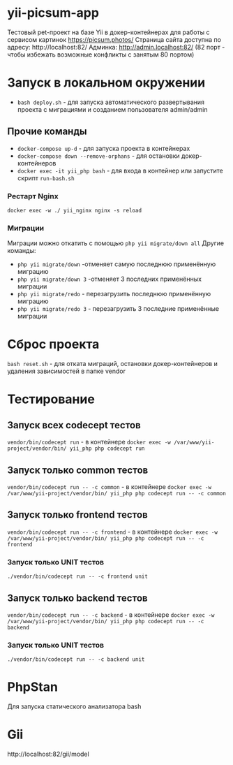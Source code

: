 # yii-picsum-app

Тестовый pet-проект на базе Yii в докер-контейнерах для работы с сервисом картинок https://picsum.photos/
Страница сайта доступна по адресу: http://localhost:82/
Админка: http://admin.localhost:82/
(82 порт - чтобы избежать возможные конфликты с занятым 80 портом)

# Запуск в локальном окружении
- `bash deploy.sh` - для запуска автоматического развертывания проекта с миграциями и созданием пользователя admin/admin

## Прочие команды
- `docker-compose up-d` - для запуска проекта в контейнерах
- `docker-compose down --remove-orphans` - для остановки докер-контейнеров 
- `docker exec -it yii_php bash` - для входа в контейнер или запустите скрипт `run-bash.sh`

### Рестарт Nginx
`docker exec -w ./ yii_nginx nginx -s reload`

### Миграции
Миграции можно откатить с помощью `php yii migrate/down all`
Другие команды:
- `php yii migrate/down` -отменяет самую последнюю применённую миграцию
- `php yii migrate/down 3` -отменяет 3 последних применённых миграции
- `php yii migrate/redo` - перезагрузить последнюю применённую миграцию
- `php yii migrate/redo 3` - перезагрузить 3 последние применённые миграции

# Сброс проекта
`bash reset.sh` - для отката миграций, остановки докер-контейнеров и удаления зависимостей в папке vendor

# Тестирование
## Запуск всех codecept тестов 
`vendor/bin/codecept run` - в контейнере
`docker exec -w /var/www/yii-project/vendor/bin/ yii_php php codecept run`

## Запуск только common тестов 
`vendor/bin/codecept run -- -c common` - в контейнере
`docker exec -w /var/www/yii-project/vendor/bin/ yii_php php codecept run -- -c common`

## Запуск только frontend тестов 
`vendor/bin/codecept run -- -c frontend` - в контейнере
`docker exec -w /var/www/yii-project/vendor/bin/ yii_php php codecept run -- -c frontend`
### Запуск только UNIT тестов
`./vendor/bin/codecept run -- -c frontend unit`

## Запуск только backend тестов
`vendor/bin/codecept run -- -c backend` - в контейнере
`docker exec -w /var/www/yii-project/vendor/bin/ yii_php php codecept run -- -c backend`
### Запуск только UNIT тестов
`./vendor/bin/codecept run -- -c backend unit`

# PhpStan
Для запуска статического анализатора bash

# Gii
http://localhost:82/gii/model